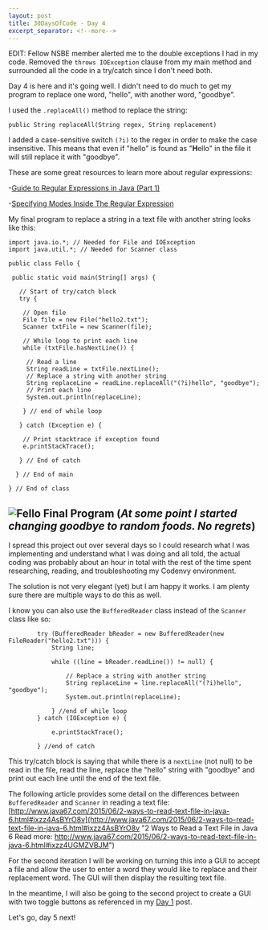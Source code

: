 ```yaml
---
layout: post
title: 30DaysOfCode - Day 4
excerpt_separator: <!--more-->
---
```


EDIT: Fellow NSBE member alerted me to the double exceptions I had in my code. Removed the ```throws IOException``` clause from my main method and surrounded all the code in a try/catch since I don't need both. 

Day 4 is here and it's going well. I didn't need to do much to get my program to replace one word, "hello", with another word, "goodbye". 

I used the ```.replaceAll()``` method to replace the string:

```public String replaceAll(String regex, String replacement)``` 

I added a case-sensitive switch ```(?i)``` to the regex in order to make the case insensitive. This means that even if "hello" is found as "**H**ello" in the file it will still replace it with "goodbye". 

These are some great resources to learn more about regular expressions:

-[Guide to Regular Expressions in Java (Part 1)](http://www.ocpsoft.org/opensource/guide-to-regular-expressions-in-java-part-1/ "Guide to Regular Expressions in Java (Part 1)")

-[Specifying Modes Inside The Regular Expression](http://www.regular-expressions.info/modifiers.html "Specifying Modes Inside The Regular Expression")

My final program to replace a string in a text file with another string looks like this:
<!--more-->

```
import java.io.*; // Needed for File and IOException
import java.util.*; // Needed for Scanner class

public class Fello {

 public static void main(String[] args) {

   // Start of try/catch block
   try {

    // Open file
    File file = new File("hello2.txt");
    Scanner txtFile = new Scanner(file);

    // While loop to print each line
    while (txtFile.hasNextLine()) {

     // Read a line
     String readLine = txtFile.nextLine();
     // Replace a string with another string
     String replaceLine = readLine.replaceAll("(?i)hello", "goodbye");
     // Print each line
     System.out.println(replaceLine);

    } // end of while loop

   } catch (Exception e) {

    // Print stacktrace if exception found
    e.printStackTrace();

   } // End of catch

  } // End of main

} // End of class

```
![Fello Final Program](https://raw.githubusercontent.com/seerocode/seerocode.github.io/master/_posts/Fello--FinalProgram.PNG)
(*At some point I started changing goodbye to random foods. No regrets*)
----------------------

I spread this project out over several days so I could research what I was implementing and understand what I was doing and all told, the actual coding was probably about an hour in total with the rest of the time spent researching, reading, and troubleshooting my Codenvy environment. 

The solution is not very elegant (yet) but I am happy it works. I am plenty sure there are multiple ways to do this as well. 

I know you can also use the ```BufferedReader``` class instead of the ```Scanner``` class like so:

```
        try (BufferedReader bReader = new BufferedReader(new FileReader("hello2.txt"))) {
            String line;

            while ((line = bReader.readLine()) != null) {

                // Replace a string with another string
                String replaceLine = line.replaceAll("(?i)hello", "goodbye");
                System.out.println(replaceLine);

            } //end of while loop
        } catch (IOException e) {

            e.printStackTrace();

        } //end of catch
```
This try/catch block is saying that while there is a ```nextLine``` (not null) to be read in the file, read the line, replace the "hello" string with "goodbye" and print out each line until the end of the text file.

The following article provides some detail on the differences between ```BufferedReader``` and ```Scanner``` in reading a text file: [http://www.java67.com/2015/06/2-ways-to-read-text-file-in-java-6.html#ixzz4AsBYrO8v](http://www.java67.com/2015/06/2-ways-to-read-text-file-in-java-6.html#ixzz4AsBYrO8v "2 Ways to Read a Text File in Java 6  Read more: http://www.java67.com/2015/06/2-ways-to-read-text-file-in-java-6.html#ixzz4UGMZVBJM")

For the second iteration I will be working on turning this into a GUI to accept a file and allow the user to enter a word they would like to replace and their replacement word. The GUI will then display the resulting text file. 

In the meantime, I will also be going to the second project to create a GUI with two toggle buttons as referenced in my [Day 1](https://seerocode.github.io/Code-Challenge-Day-1/ "Day 1") post.

Let's go, day 5 next!
